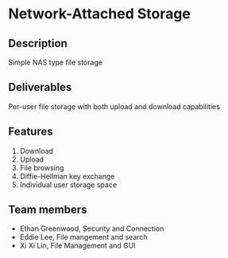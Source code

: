 # Network-Attached Storage

## Description

Simple NAS type file storage

## Deliverables

Per-user file storage with both upload and download capabilities

## Features 
1. Download
2. Upload
3. File browsing
4. Diffie-Hellman key exchange
5. Individual user storage space

## Team members

* Ethan Greenwood, Security and Connection 
* Eddie Lee, File mangement and search
* Xi Xi Lin, File Management and GUI
